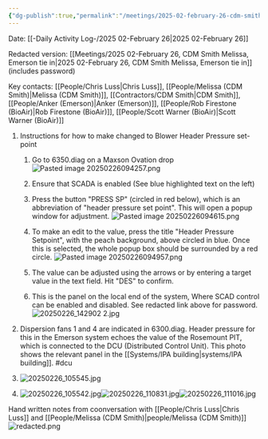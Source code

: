 ```yaml
---
{"dg-publish":true,"permalink":"/meetings/2025-02-february-26-cdm-smith-melissa-emerson-tie-in-public/","noteIcon":"","created":"2025-07-07T14:23:45.925-05:00"}
---
```


Date: [[-Daily Activity Log-/2025 02-February 26\|2025 02-February 26]]

Redacted version: [[Meetings/2025 02-February 26, CDM Smith Melissa, Emerson tie in\|2025 02-February 26, CDM Smith Melissa, Emerson tie in]] (includes password)

Key contacts: [[People/Chris Luss\|Chris Luss]], [[People/Melissa (CDM Smith)\|Melissa (CDM Smith)]], [[Contractors/CDM Smith\|CDM Smith]], [[People/Anker (Emerson)\|Anker (Emerson)]], [[People/Rob Firestone (BioAir)\|Rob Firestone (BioAir)]], [[People/Scott Warner (BioAir)\|Scott Warner (BioAir)]]

 
1. Instructions for how to make changed to Blower Header Pressure set-point
	1. Go to 6350.diag on a Maxson Ovation drop ![Pasted image 20250226094257.png](/img/user/Pasted%20image%2020250226094257.png)
	2. Ensure that SCADA is enabled (See blue highlighted text on the left)
	3. Press the button "PRESS SP" (circled in red below), which is an abbreviation of "header pressure set point". This will open a popup window for adjustment. ![Pasted image 20250226094615.png](/img/user/Pasted%20image%2020250226094615.png)
	4. To make an edit to the value, press the title "Header Pressure Setpoint", with the peach background, above circled in blue. Once this is selected, the whole popup box should be surrounded by a red circle.
	   ![Pasted image 20250226094957.png](/img/user/Pasted%20image%2020250226094957.png) 
 
	5. The value can be adjusted using the arrows or by entering a target value in the text field. Hit "DES" to confirm. 
	6. This is the panel on the local end of the system, Where SCAD control can be enabled and disabled. See redacted link above for password. ![20250226_142902 2.jpg](/img/user/20250226_142902%202.jpg)

2. Dispersion fans 1 and 4 are indicated in 6300.diag. Header pressure for this in the Emerson system echoes the value of the Rosemount PIT, which is connected to the DCU (Distributed Control Unit). This photo shows the relevant panel in the [[Systems/IPA building\|systems/IPA building]]. #dcu
3. ![20250226_105545.jpg](/img/user/20250226_105545.jpg)
4. ![20250226_105542.jpg](/img/user/20250226_105542.jpg)![20250226_110831.jpg](/img/user/20250226_110831.jpg)![20250226_111016.jpg](/img/user/20250226_111016.jpg)

Hand written notes from coonversation with [[People/Chris Luss\|Chris Luss]] and [[People/Melissa (CDM Smith)\|people/Melissa (CDM Smith)]]
![redacted.png](/img/user/redacted.png)
